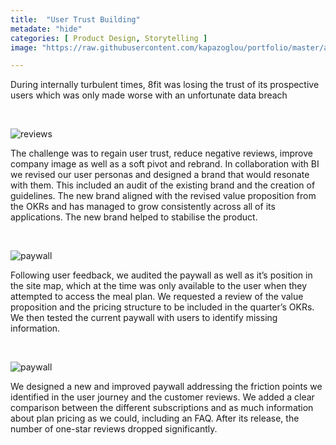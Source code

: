 ```yaml
---
title:  "User Trust Building"
metadate: "hide"
categories: [ Product Design, Storytelling ]
image: "https://raw.githubusercontent.com/kapazoglou/portfolio/master/assets/images/item/8fit_trust.png"

---
```


During internally turbulent times, 8fit was losing the trust of its prospective users which was only made worse with an unfortunate data breach

<br>

![reviews](https://raw.githubusercontent.com/kapazoglou/portfolio/master/assets/images/item/8fit_reviews.png)

The challenge was to regain user trust, reduce negative reviews, improve company image as well as a soft pivot and rebrand. In collaboration with BI we revised our user personas and designed a brand that would resonate with them. This included an audit of the existing brand and the creation of guidelines. The new brand aligned with the revised value proposition from the OKRs and has managed to grow consistently across all of its applications. The new brand helped to stabilise the product.


<br>

![paywall](https://raw.githubusercontent.com/kapazoglou/portfolio/master/assets/images/item/8fit_paywall.png)

Following user feedback, we audited the paywall as well as it’s position in the site map, which at the time was only available to the user when they attempted to access the meal plan. We requested a review of the value proposition and the pricing structure to be included in the quarter’s OKRs. We then tested the current paywall with users to identify missing information.

<br>

![paywall](https://raw.githubusercontent.com/kapazoglou/portfolio/master/assets/images/item/8fit_cta.png)

We designed a new and improved paywall addressing the friction points we identified in the user journey and the customer reviews. We added a clear comparison between the different subscriptions and as much information about plan pricing as we could, including an FAQ. After its release, the number of one-star reviews dropped significantly.


